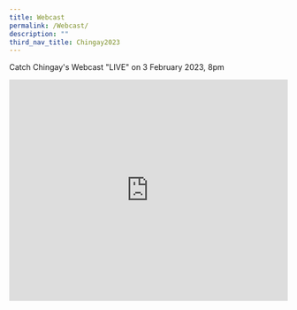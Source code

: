 ```yaml
---
title: Webcast
permalink: /Webcast/
description: ""
third_nav_title: Chingay2023
---
```

Catch Chingay's Webcast "LIVE" on 3 February 2023, 8pm


<div><iframe width="100%" height="400rem" src="https://www.youtube.com/embed/SNOEUaoSB5s" title="YouTube video player" frameborder="0" allow="accelerometer; autoplay; clipboard-write; encrypted-media; gyroscope; picture-in-picture; web-share" allowfullscreen></iframe></div>